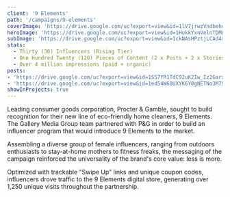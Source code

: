 ```yaml
---
client: '9 Elements'
path: '/campaigns/9-elements'
coverImage: 'https://drive.google.com/uc?export=view&id=1lV7jrwzVndbehqTEyBwsajc-Pg14Fekt'
heroImage: 'https://drive.google.com/uc?export=view&id=1HukkYxnVelnTDMdI2WYk2R_k07lyZnqz'
subImage: 'https://drive.google.com/uc?export=view&id=1ckNAsHPztjLCAd4sJg1418cdwXX9mof_'
stats:
  - Thirty (30) Influencers (Rising Tier)
  - One Hundred Twenty (120) Pieces of Content (2 x Posts + 2 x Stories w/ Swipe Up)
  - Over 4 million impressions (paid + organic)
posts:
- 'https://drive.google.com/uc?export=view&id=1SS7YR1TdC92uK2Iw_Iz2Garxo8888sPY'
- 'https://drive.google.com/uc?export=view&id=1ed54W60UXYK6Y0gNETNo3M79Wb0hjxBq'
showInProjects: true
---
```

  
Leading consumer goods corporation, Procter & Gamble, sought to build recognition for their new line of eco-friendly home cleaners, 9 Elements. The Gallery Media Group team partnered with P&G in order to build an influencer program that would introduce 9 Elements to the market.

Assembling a diverse group of female influencers, ranging from outdoors enthusiasts to stay-at-home mothers to fitness freaks, the messaging of the campaign reinforced the universality of the brand's core value: less is more.

Optimized with trackable "Swipe Up" links and unique coupon codes, influencers drove traffic to the 9 Elements digital store, generating over 1,250 unique visits throughout the partnership.